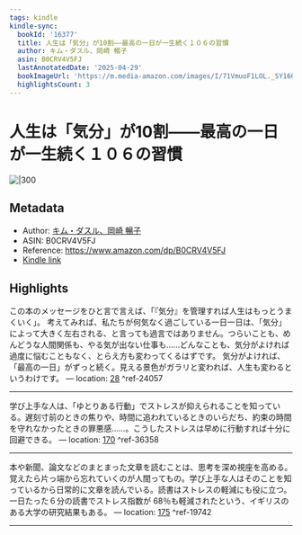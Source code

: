 ```yaml
---
tags: kindle
kindle-sync:
  bookId: '16377'
  title: 人生は「気分」が10割――最高の一日が一生続く１０６の習慣
  author: キム・ダスル、岡崎 暢子
  asin: B0CRV4V5FJ
  lastAnnotatedDate: '2025-04-29'
  bookImageUrl: 'https://m.media-amazon.com/images/I/71VmuoF1LOL._SY160.jpg'
  highlightsCount: 3
---
```


# 人生は「気分」が10割――最高の一日が一生続く１０６の習慣
![|300](https://m.media-amazon.com/images/I/71VmuoF1LOL.jpg)
## Metadata
* Author: [キム・ダスル、岡崎 暢子](https://www.amazon.comundefined)
* ASIN: B0CRV4V5FJ
* Reference: https://www.amazon.com/dp/B0CRV4V5FJ
* [Kindle link](kindle://book?action=open&asin=B0CRV4V5FJ)

## Highlights
この本のメッセージをひと言で言えば、「『気分』を管理すれば人生はもっとうまくいく」。 考えてみれば、私たちが何気なく過ごしている一日一日は、「気分」によって大きく左右される、と言っても過言ではありません。つらいことも、めんどうな人間関係も、やる気が出ない仕事も……どんなことも、気分がよければ過度に悩むこともなく、とらえ方も変わってくるはずです。 気分がよければ、「最高の一日」がずっと続く。見える景色がガラリと変われば、人生も変わるというわけです。 — location: [28](kindle://book?action=open&asin=B0CRV4V5FJ&location=28) ^ref-24057

---
学び上手な人は、「ゆとりある行動」でストレスが抑えられることを知っている。遅刻寸前のときの焦りや、時間に追われているときのいらだち、約束の時間を守れなかったときの罪悪感……。こうしたストレスは早めに行動すれば十分に回避できる。 — location: [170](kindle://book?action=open&asin=B0CRV4V5FJ&location=170) ^ref-36358

---
本や新聞、論文などのまとまった文章を読むことは、思考を深め視座を高める。覚えたら片っ端から忘れていくのが人間ってもの。学び上手な人はそのことを知っているから日常的に文章を読んでいる。読書はストレスの軽減にも役に立つ。一日たった６分の読書でストレス指数が 68％も軽減されたという、イギリスのある大学の研究結果もある。 — location: [175](kindle://book?action=open&asin=B0CRV4V5FJ&location=175) ^ref-19742

---
